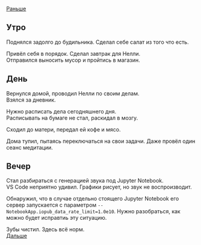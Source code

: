 [Раньше](2020.05.01.md)  
## Утро
Поднялся задолго до будильника.  Сделал себе салат из того что есть.

Привёл себя в порядок. Сделал завтрак для Нелли.  
Отправился выносить мусор и пройтись в магазин.
## День
Вернулся домой, проводил Нелли по своим делам.  
Взялся за дневник.

Нужно расписать дела сегодняшнего дня.  
Расписывать на бумаге не стал, раскидал в мозгу.

Сходил до матери, передал ей кофе и мясо.

Дома тупил, пытаясь переключаться на свои задачи. Даже провёл один сеанс медитации.
## Вечер
Стал разбираться с генерацией звука под Jupyter Notebook.  
VS Code неприятно удивил. Графики рисует, но звук не воспроизводит.

Обнаружил, что в случае отдельно стоящего Jupyter Notebook его сервер запускается с параметром `--NotebookApp.iopub_data_rate_limit=1.0e10`. Нужно разобраться, как можно будет исправтиь эту ситуацию.

Зубы чистил. Здесь всё норм.  
[Дальше](2020.05.03.md)